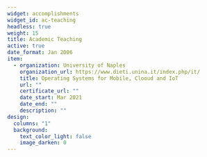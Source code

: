 ```yaml
---
widget: accomplishments
widget_id: ac-teaching
headless: true
weight: 15
title: Academic Teaching
active: true
date_format: Jan 2006
item:
  - organization: University of Naples
    organization_url: https://www.dieti.unina.it/index.php/it/
    title: Operating Systems for Mobile, Clooud and IoT
    url: ""
    certificate_url: ""
    date_start: Mar 2021
    date_end: ""
    description: ""
design:
  columns: "1"
  background:
    text_color_light: false
    image_darken: 0
---
```

